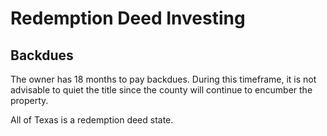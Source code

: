 # Redemption Deed Investing

## Backdues
The owner has 18 months to pay backdues. During this timeframe, it is not advisable to quiet the title since the county will continue to encumber the property. 

All of Texas is a redemption deed state. 

